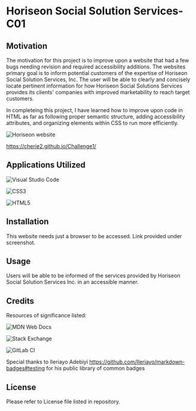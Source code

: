 # Horiseon Social Solution Services-C01

## Motivation
The motivation for this project is to improve upon a website that had a few bugs needing revision and required accessibility additions. The websites primary goal is to inform potential customers of the expertise of Horiseon Social Solution Services, Inc. The user will be able to clearly and concisely locate pertinent information for how Horiseon Social Solutions Services provides its clients' companies with improved marketability to reach target customers. 

In completeing this project, I have learned how to improve upon code in HTML as far as following proper semantic structure, adding accessibility attributes, and organizing elements within CSS to run more efficiently.

![Horiseon website](./Assets/images/_C__Users_cwalk_bootcamp_First-day_index.html.png)

https://cherie2.github.io/Challenge1/

## Applications Utilized

![Visual Studio Code](https://img.shields.io/badge/Visual%20Studio%20Code-0078d7.svg?style=for-the-badge&logo=visual-studio-code&logoColor=white)

![CSS3](https://img.shields.io/badge/css3-%231572B6.svg?style=for-the-badge&logo=css3&logoColor=white)

![HTML5](https://img.shields.io/badge/html5-%23E34F26.svg?style=for-the-badge&logo=html5&logoColor=white)

## Installation

This website needs just a browser to be accessed. Link provided under screenshot.

## Usage

Users will be able to be informed of the services provided by Horiseon Social Solution Services Inc. in an accessible manner.

## Credits
Resources of significance listed:

![MDN Web Docs](https://img.shields.io/badge/MDN_Web_Docs-black?style=for-the-badge&logo=mdnwebdocs&logoColor=white)

![Stack Exchange](https://img.shields.io/badge/StackExchange-%23ffffff.svg?style=for-the-badge&logo=StackExchange&logoColor=white)

![GitLab CI](https://img.shields.io/badge/gitlab%20ci-%23181717.svg?style=for-the-badge&logo=gitlab&logoColor=white)

Special thanks to Ileriayo Adebiyi https://github.com/Ileriayo/markdown-badges#testing for his public library of common badges

## License
Please refer to License file listed in repository.
